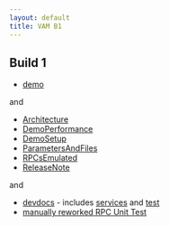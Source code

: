 ```yaml
---
layout: default
title: VAM B1
---
```


## Build 1

  * [demo](/demoVAM1/)

and

  * [Architecture](vamArchitecture)
  * [DemoPerformance](vamB1DemoPerformance)
  * [DemoSetup](vamB1DemoSetup)
  * [ParametersAndFiles](vamB1ParametersAndFiles)
  * [RPCsEmulated](vamB1RPCsEmulated)
  * [ReleaseNote](vamB1ReleaseNote)

and 

  * [devdocs](devdocs/) - includes [services](devdocs/services/) and [test](devdocs/tests/)
  * [manually reworked RPC Unit Test](vamB1RPCUnitTest)
